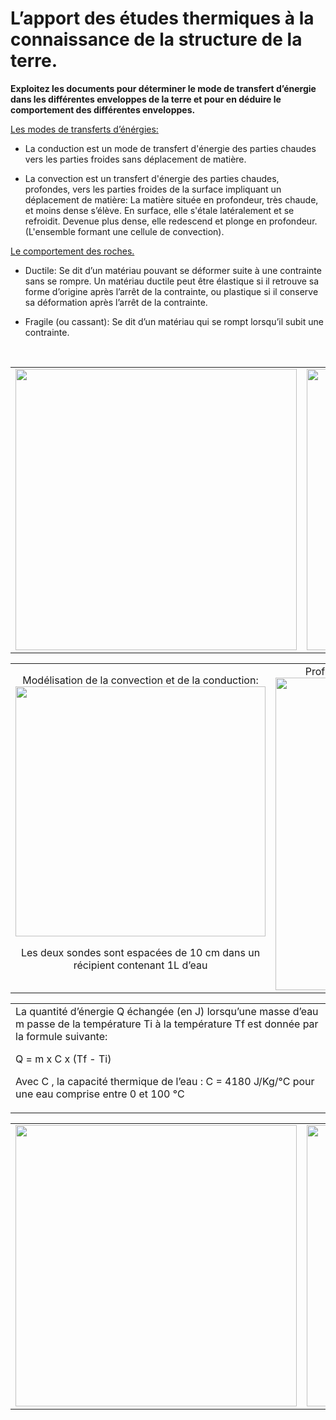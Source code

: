 # L’apport des études thermiques à la connaissance de la structure de la terre.

**Exploitez les documents pour déterminer le mode de transfert d’énergie dans les différentes enveloppes de la terre et pour en déduire le comportement des différentes enveloppes.**

<p style="text-decoration:underline;">Les modes de transferts d’énérgies:</p>

- La conduction est un mode de transfert d'énergie des parties chaudes vers les parties froides sans déplacement de matière.

- La convection est un transfert d'énergie des parties chaudes, profondes, vers les parties froides de la surface impliquant un déplacement de matière: La matière située en profondeur, très chaude, et moins dense s’élève. En surface, elle s'étale latéralement et se refroidit. Devenue plus dense, elle redescend et plonge en profondeur. (L'ensemble formant une cellule de convection).


<p style="text-decoration:underline;">Le comportement des roches.</p>

- Ductile: Se dit d’un matériau pouvant se déformer suite à une contrainte sans se rompre. Un matériau ductile peut être élastique si il retrouve sa forme d’origine après l’arrêt de la contrainte, ou plastique si il conserve sa déformation après l’arrêt de la contrainte.

- Fragile (ou cassant): Se dit d’un matériau qui se rompt lorsqu’il subit une contrainte.


<p></br></p>

<div align=center><table><tr>

<td><a href="https://ipfs.io/ipfs/QmRT3Cpi9wtG2icCRGfVYx4HhsDeiZofZHEmkPkf1HQysM"><img src="https://ipfs.io/ipfs/QmRT3Cpi9wtG2icCRGfVYx4HhsDeiZofZHEmkPkf1HQysM" alt="" width=450>
</td><td>
<a href="https://ipfs.io/ipfs/QmUb6hAqNTiX1eRAaVQD9mgRrBqfusKamVfTafHsDidjnt"><img src="https://ipfs.io/ipfs/QmUb6hAqNTiX1eRAaVQD9mgRrBqfusKamVfTafHsDidjnt" alt="" width=450></td>

</tr></table></div>




<div align=center><table><tr>

<td align=center>Modélisation de la convection et de la conduction:
<a href="https://github.com/YannBouyeron/SVT1S/blob/master/Géologie/Convection%20Conduction.xlsx"><img src="https://ipfs.io/ipfs/QmVQ9QF245x2suW8qpJrajZh7auRY6GLB5kV1oTPKqpEFe" alt="" width=400></a>
  <p>Les deux sondes sont espacées de 10 cm dans un récipient contenant 1L d’eau</p></td>

<td align=center>Profil d’évolution de la température interne de la terre:
<a href="https://ipfs.io/ipfs/QmWZyjzDiMNTDSyU9b94mxXHrT8vMhqiaHetyxS89TKD6s"><img src="https://ipfs.io/ipfs/QmWZyjzDiMNTDSyU9b94mxXHrT8vMhqiaHetyxS89TKD6s" alt="" width=500>
</td>

</tr></table></div>

<div align=center><table><tr>

<td>La quantité d’énergie Q échangée (en J) lorsqu’une masse d’eau m passe de la température Ti à la température Tf est donnée par la formule suivante:

Q = m x C x (Tf - Ti)

Avec C , la capacité thermique de l’eau : C = 4180 J/Kg/°C pour une eau comprise entre 0 et 100 °C</td>

</tr></table></div>



<div align=center><table><tr>

<td>
<a href="https://ipfs.io/ipfs/QmYT2G2PBpecW1ZzYeB5orK7neAU3jqyhkVDHB4jjizk2g"><img src="https://ipfs.io/ipfs/QmYT2G2PBpecW1ZzYeB5orK7neAU3jqyhkVDHB4jjizk2g" alt="" width=450>
</td>

<td>
<a href="https://ipfs.io/ipfs/QmcZhpvDftE6uDmVMWeUtGorVnhL5KdCh27ZRkwURmAkMV"><img src="https://ipfs.io/ipfs/QmcZhpvDftE6uDmVMWeUtGorVnhL5KdCh27ZRkwURmAkMV" alt="" width=450>
</td>

</tr></table></div>






